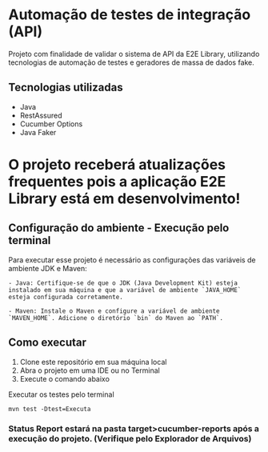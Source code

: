# Automação de testes de integração (API)
Projeto com finalidade de validar o sistema de API da E2E Library, utilizando tecnologias de automação de testes e geradores de massa de dados fake.

## Tecnologias utilizadas

- Java
- RestAssured
- Cucumber Options
- Java Faker

# O projeto receberá atualizações frequentes pois a aplicação E2E Library está em desenvolvimento!

## Configuração do ambiente - Execução pelo terminal
Para executar esse projeto é necessário as configurações das variáveis de ambiente 
JDK e Maven:

    - Java: Certifique-se de que o JDK (Java Development Kit) esteja instalado em sua máquina e que a variável de ambiente `JAVA_HOME` esteja configurada corretamente.

    - Maven: Instale o Maven e configure a variável de ambiente `MAVEN_HOME`. Adicione o diretório `bin` do Maven ao `PATH`.

## Como executar
1. Clone este repositório em sua máquina local
2. Abra o projeto em uma IDE ou no Terminal
3. Execute o comando abaixo

Executar os testes pelo terminal

    mvn test -Dtest=Executa

### Status Report estará na pasta target>cucumber-reports após a execução do projeto. (Verifique pelo Explorador de Arquivos)
